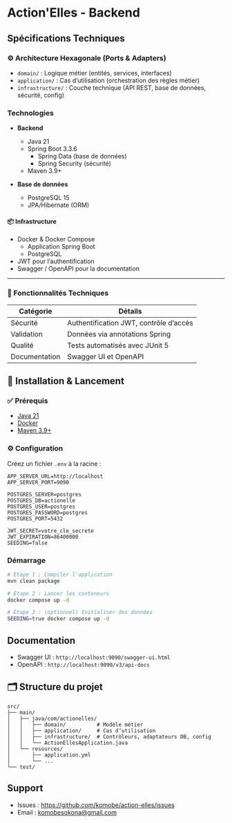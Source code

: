 # Action'Elles - Backend

## Spécifications Techniques

### ⚙️ Architecture Hexagonale (Ports & Adapters)
- `domain/` : Logique métier (entités, services, interfaces)
- `application/` : Cas d’utilisation (orchestration des règles métier)
- `infrastructure/` : Couche technique (API REST, base de données, sécurité, config)

### Technologies
- **Backend**
  - Java 21
  - Spring Boot 3.3.6
    - Spring Data (base de données)
    - Spring Security (sécurité)
  - Maven 3.9+

- **Base de données**
  - PostgreSQL 15
  - JPA/Hibernate (ORM)


#### 📦 Infrastructure
- Docker & Docker Compose
  - Application Spring Boot
  - PostgreSQL
- JWT pour l’authentification
- Swagger / OpenAPI pour la documentation

---

### 🔐 Fonctionnalités Techniques

| Catégorie     | Détails                                |
|---------------|----------------------------------------|
| Sécurité      | Authentification JWT, contrôle d’accès |
| Validation    | Données via annotations Spring         |
| Qualité       | Tests automatisés avec JUnit 5         |
| Documentation | Swagger UI et OpenAPI                  |


## 🚀 Installation & Lancement

### ✅ Prérequis
- [Java 21](https://adoptium.net/)
- [Docker](https://www.docker.com/)
- [Maven 3.9+](https://maven.apache.org/)

### ⚙️ Configuration

Créez un fichier `.env` à la racine :

```env
APP_SERVER_URL=http://localhost
APP_SERVER_PORT=9090

POSTGRES_SERVER=postgres
POSTGRES_DB=actionelle
POSTGRES_USER=postgres
POSTGRES_PASSWORD=postgres
POSTGRES_PORT=5432

JWT_SECRET=votre_cle_secrete
JWT_EXPIRATION=86400000
SEEDING=false
```


### Démarrage
```bash
# Étape 1 : Compiler l'application
mvn clean package

# Étape 2 : Lancer les conteneurs
docker compose up -d

# Étape 3 : (optionnel) Initialiser des données
SEEDING=true docker compose up -d
```

## Documentation
- Swagger UI : `http://localhost:9090/swagger-ui.html`
- OpenAPI : `http://localhost:9090/v3/api-docs`

## 🗂️ Structure du projet

```
src/
├── main/
│   ├── java/com/actionelles/
│   │   ├── domain/          # Modèle métier
│   │   ├── application/     # Cas d’utilisation
│   │   ├── infrastructure/  # Contrôleurs, adaptateurs DB, config
│   │   └── ActionEllesApplication.java
│   └── resources/
│       ├── application.yml
│       └── ...
└── test/
```

## Support
- Issues : https://github.com/komobe/action-elles/issues
- Email : komobesokona@gmail.com